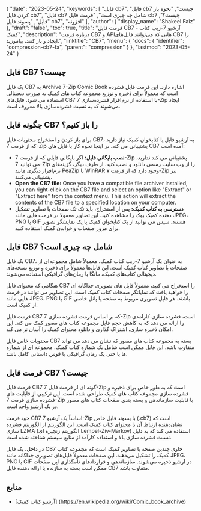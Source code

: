 {
  "date": "2023-05-24",
  "keywords": [
"فایل cb7",
"فایل cb7 چیست",
"نحوه باز کردن فایل cb7",
"فایل cb7 شامل چه چیزی است",
"فرمت فایل cb7 چیست؟",
"فایل",
"پسوند فایل cb7",
"افزونه"
],
  "author": {
    "display_name": "Shakeel Faiz"
},
  "draft": "false",
  "toc": true,
  "title": "فرمت فایل CB7 - آرشیو 7-زیپ کتاب کمیک",
  "description": "درباره فرمت CB7 و APIهایی که می‌توانند فایل‌های CB7 را ایجاد و باز کنند، بیاموزید.",
  "linktitle": "CB7",
  "menu": {
    "docs": {
      "identifier": "compression-cb7-fa",
      "parent": "compression"
}
},
  "lastmod": "2023-05-24"
}

## فایل CB7 چیست؟

یک فایل CB7 به Archive 7-Zip Comic Book اشاره دارد. این فرمت فایل فشرده است که معمولاً برای ذخیره و توزیع مجموعه کتاب های کمیک به صورت دیجیتالی استفاده می شود. فایل‌های CB7 با استفاده از نرم‌افزار فشرده‌سازی 7-Zip ایجاد می‌شوند که به نسبت فشرده‌سازی بالا معروف است.

## چگونه فایل CB7 را باز کنیم؟

برای باز کردن و استخراج محتویات فایل CB7، به آرشیو فایل یا کتابخوان کمیک نیاز دارید که از فرمت 7-Zip پشتیبانی می کند. در اینجا نحوه کار با فایل های CB7 آمده است:

- **نصب بایگانی فایل:** اگر بایگانی فایلی که از فرمت 7-Zip پشتیبانی می کند ندارید، می توانید 7-Zip را از وب سایت رسمی دانلود و نصب کنید. از طرف دیگر، گزینه‌های نرم‌افزار دیگری مانند PeaZip یا WinRAR وجود دارد که از فرمت ۷-Zip نیز پشتیبانی می‌کنند.
- **Open the CB7 file:** Once you have a compatible file archiver installed, you can right-click on the CB7 file and select an option like "Extract" or "Extract here" from the context menu. This action will extract the contents of the CB7 file to a specified location on your computer.
- **دسترسی به کتاب کمیک:** پس از استخراج، باید تک تک صفحات یا تصاویر تشکیل دهنده کمیک بوک را مشاهده کنید. این تصاویر معمولا در فرمت هایی مانند JPEG، PNG یا GIF هستند. سپس می توانید از یک کتابخوان کمیک یا یک نمایشگر تصویر برای مرور صفحات و خواندن کمیک استفاده کنید.

## فایل CB7 شامل چه چیزی است؟

یک فایل CB7، به عنوان یک آرشیو 7-زیپ کتاب کمیک، معمولاً شامل مجموعه‌ای از صفحات یا تصاویر کتاب کمیک است. این فایل‌ها معمولاً برای ذخیره و توزیع نسخه‌های دیجیتالی کتاب‌های کمیک، مانگا یا رمان‌های گرافیکی استفاده می‌شوند.

هنگامی که محتوای فایل CB7 را استخراج می کنید، معمولاً فایل های تصویری جداگانه ای را خواهید یافت که نمایانگر صفحات کتاب کمیک است. این تصاویر می توانند در فرمت هایی مانند JPEG، PNG یا GIF باشند. هر فایل تصویری مربوط به صفحه یا پانل خاصی از کمیک است.

فرمت فایل CB7 که بر اساس فرمت فشرده سازی 7-Zip است، فشرده سازی کارآمدی را ارائه می دهد که به کاهش حجم فایل مجموعه کتاب های مصور کمک می کند. این امکان ذخیره سازی، اشتراک گذاری و دانلود محتوای کمیک را آسان تر می کند.

محتویات خاص فایل CB7 بسته به مجموعه کتاب های مصور که نشان می دهد می تواند متفاوت باشد. این فایل ممکن است شامل یک شماره کتاب کمیک، مجموعه ای از شماره ها یا حتی یک رمان گرافیکی یا قوس داستانی کامل باشد.

## فرمت فایل CB7 چیست؟

فرمت فایل CB7 گونه ای از فرمت فایل 7-Zip است که به طور خاص برای ذخیره و فشرده سازی مجموعه کتاب های کمیک طراحی شده است. این ترکیبی از قابلیت های فشرده سازی فرمت 7-Zip با قابلیت سازماندهی و بسته بندی صفحات کتاب های مصور در یک آرشیو واحد است.

خود فرمت CB7 اساساً یک آرشیو 7-Zip با پسوند فایل خاص (.cb7) است که نشان‌دهنده ارتباط آن با محتوای کتاب کمیک است. این الگوریتم از الگوریتم فشرده سازی LZMA (الگوریتم زنجیره ای Lempel-Ziv-Markov) استفاده می کند که به دلیل نسبت فشرده سازی بالا و استفاده کارآمد از منابع سیستم شناخته شده است.

در داخل، یک فایل CB7 حاوی چندین صفحه یا تصاویر کمیک است که مجموعه کتاب کمیک را تشکیل می‌دهند. این صفحات معمولاً فایل‌های تصویری جداگانه مانند JPEG، PNG یا GIF در آرشیو ذخیره می‌شوند. سازماندهی و قراردادهای نامگذاری این صفحات ممکن است بسته به سازنده یا ارائه دهنده فایل CB7 متفاوت باشد.

## منابع
* [آرشیو کتاب کمیک] (https://en.wikipedia.org/wiki/Comic_book_archive)


